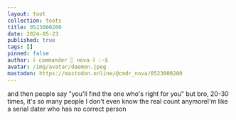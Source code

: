 ```yaml
---
layout: toot
collection: toots
title: 0523000200
date: 2024-05-23
published: true
tags: []
pinned: false
author: ⸸ commander ░ nova ⸸ :~$
avatar: /img/avatar/daemon.jpeg
mastodon: https://mastodon.online/@cmdr_nova/0523000200
---
```


and then people say "you'll find the one who's right for you" but bro, 20-30 times, it's so many people I don't even know the real count anymoreI'm like a serial dater who has no correct person
